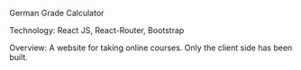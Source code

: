 German Grade Calculator


Technology: React JS, React-Router, Bootstrap


Overview: A website for taking online courses. Only the client side has been built.
